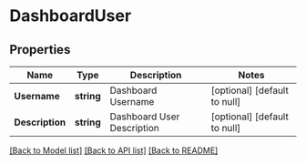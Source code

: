 # DashboardUser

## Properties
Name | Type | Description | Notes
------------ | ------------- | ------------- | -------------
**Username** | **string** | Dashboard Username | [optional] [default to null]
**Description** | **string** | Dashboard User Description | [optional] [default to null]

[[Back to Model list]](../README.md#documentation-for-models) [[Back to API list]](../README.md#documentation-for-api-endpoints) [[Back to README]](../README.md)


